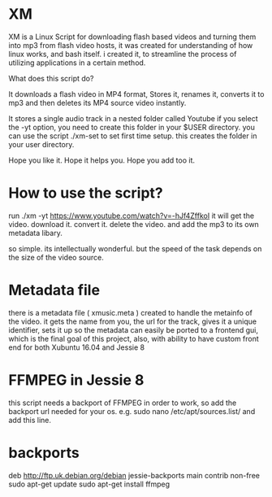 # XM
XM is a Linux Script for downloading flash based videos and turning them into mp3 from flash video hosts, it was created for understanding of how linux works, and bash itself. i created it, to streamline the process of utilizing applications in a certain method.

What does this script do?

It downloads a flash video in MP4 format, Stores it, renames it, converts it to mp3 and then deletes its MP4 source video instantly.

It stores a single audio track in a nested folder called Youtube if you select the -yt option, you need to create this folder in your $USER directory. you can use the script ./xm-set to set first time setup. this creates the folder in your user directory.

Hope you like it.
Hope it helps you.
Hope you add too it.


# How to use the script?
run ./xm -yt https://www.youtube.com/watch?v=-hJf4ZffkoI 
it will get the video. 
download it. 
convert it. 
delete the video. 
and add the mp3 to its own metadata libary.

so simple. its intellectually wonderful. but the speed of the task depends on the size of the video source.

# Metadata file
there is a metadata file ( xmusic.meta ) created to handle the metainfo of the video.
it gets the name from you, the url for the track, gives it a unique identifier, 
sets it up so the metadata can easily be ported to a frontend gui, 
which is the final goal of this project, also, with ability 
to have custom front end for both Xubuntu 16.04 and Jessie 8

# FFMPEG in Jessie 8
this script needs a backport of FFMPEG in order to work, so 
add the backport url needed for your os.
e.g. sudo nano /etc/apt/sources.list/
and add this line.
# backports
deb http://ftp.uk.debian.org/debian jessie-backports main contrib non-free
sudo apt-get update
sudo apt-get install ffmpeg

